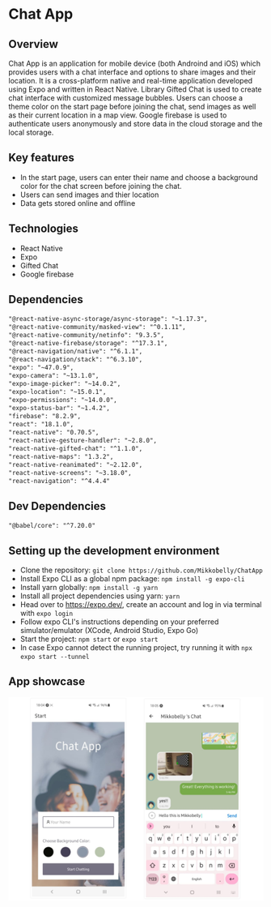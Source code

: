 # Chat App

## Overview

Chat App is an application for mobile device (both Androind and iOS) which provides users with a chat interface and options to share images and their location.
It is a cross-platform native and real-time application developed using Expo and written in React Native. Library Gifted Chat is used to create chat interface with customized message bubbles. Users can choose a theme color on the start page before joining the chat, send images as well as their current location in a map view. Google firebase is used to authenticate users anonymously and store data in the cloud storage and the local storage.

## Key features
- In the start page, users can enter their name and choose a background color for the chat screen before joining the chat.
- Users can send images and thier location
- Data gets stored online and offline


## Technologies 

* React Native
* Expo
* Gifted Chat
* Google firebase

## Dependencies 

    "@react-native-async-storage/async-storage": "~1.17.3",
    "@react-native-community/masked-view": "^0.1.11",
    "@react-native-community/netinfo": "9.3.5",
    "@react-native-firebase/storage": "^17.3.1",
    "@react-navigation/native": "^6.1.1",
    "@react-navigation/stack": "^6.3.10",
    "expo": "~47.0.9",
    "expo-camera": "~13.1.0",
    "expo-image-picker": "~14.0.2",
    "expo-location": "~15.0.1",
    "expo-permissions": "~14.0.0",
    "expo-status-bar": "~1.4.2",
    "firebase": "8.2.9",
    "react": "18.1.0",
    "react-native": "0.70.5",
    "react-native-gesture-handler": "~2.8.0",
    "react-native-gifted-chat": "^1.1.0",
    "react-native-maps": "1.3.2",
    "react-native-reanimated": "~2.12.0",
    "react-native-screens": "~3.18.0",
    "react-navigation": "^4.4.4"

## Dev Dependencies

    "@babel/core": "^7.20.0"

## Setting up the development environment

- Clone the repository: `git clone https://github.com/Mikkobelly/ChatApp`
- Install Expo CLI as a global npm package: `npm install -g expo-cli`
- Install yarn globally: `npm install -g yarn`
 - Install all project dependencies using yarn: `yarn`
 - Head over to https://expo.dev/, create an account and log in via terminal with `expo login`
 - Follow expo CLI's instructions depending on your preferred simulator/emulator (XCode, Android Studio, Expo Go)
 - Start the project: `npm start` or `expo start`
 - In case Expo cannot detect the running project, try running it with `npx expo start --tunnel`

## App showcase

![screenshot](assets/ChatApp_screenshot.jpeg)
